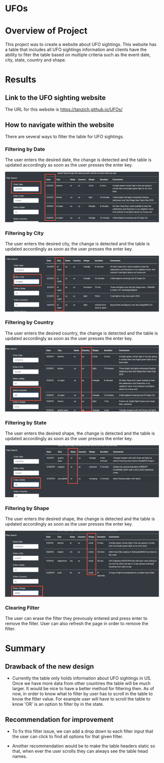 # UFOs

# Overview of Project
This project was to create a website about UFO sightings. This website has a table that includes all UFO sightings information and clients have the ability to fiter the table based on multiple criteria such as the event date, city, state, country and shape.

# Results

## Link to the UFO sighting website
The URL for this website is https://tanzich.github.io/UFOs/

## How to navigate within the website
There are several ways to filter the table for UFO sightings. 

### Filtering by Date
The user enters the desired date, the change is detected and the table is updated accordingly as soon as the user presses the enter key.

![Date](static/images/Date.png)

### Filtering by City
The user enters the desired city, the change is detected and the table is updated accordingly as soon as the user presses the enter key.

![City](static/images/City.png)

### Filtering by Country
The user enters the desired country, the change is detected and the table is updated accordingly as soon as the user presses the enter key.

![Country](static/images/Country.png)  

### Filtering by State
The user enters the desired shape, the change is detected and the table is updated accordingly as soon as the user presses the enter key.

![State](static/images/State.png)

### Filtering by Shape
The user enters the desired shape, the change is detected and the table is updated accordingly as soon as the user presses the enter key.

![Shape](static/images/Shape.png)

### Clearing Filter
The user can erase the filter they prevously entered and press enter to remove the filter. User can also refresh the page in order to remove the filter. 

# Summary

## Drawback of the new design
- Currently the table only holds information about UFO sightings in US. Once we have more data from other countries the table will be much larger. It would be nice to have a better method for filtering then. As of now, in order to know what to filter by user has to scroll in the table to know the filter value. For example user will have to scroll the table to know 'OR' is an option to filter by in the state.

## Recommendation for improvement
- To fix this filter issue, we can add a drop down to each filter input that the user can click to find all options for that given filter.

- Another recommendation would be to make the table headers static so that, when ever the user scrolls they can always see the table head names. 


